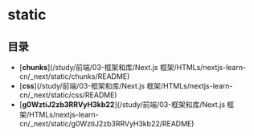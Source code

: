 #  static

## 目录

  * [**chunks**](/study/前端/03-框架和库/Next.js 框架/HTMLs/nextjs-learn-cn/_next/static/chunks/README)
  * [**css**](/study/前端/03-框架和库/Next.js 框架/HTMLs/nextjs-learn-cn/_next/static/css/README)
  * [**g0WztiJ2zb3RRVyH3kb22**](/study/前端/03-框架和库/Next.js 框架/HTMLs/nextjs-learn-cn/_next/static/g0WztiJ2zb3RRVyH3kb22/README)